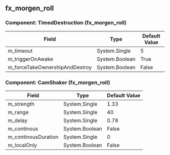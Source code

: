 ## fx_morgen_roll

### Component: TimedDestruction (fx_morgen_roll)

|Field|Type|Default Value|
|---|---|---|
|m_timeout|System.Single|5|
|m_triggerOnAwake|System.Boolean|True|
|m_forceTakeOwnershipAndDestroy|System.Boolean|False|

### Component: CamShaker (fx_morgen_roll)

|Field|Type|Default Value|
|---|---|---|
|m_strength|System.Single|1.33|
|m_range|System.Single|40|
|m_delay|System.Single|0.78|
|m_continous|System.Boolean|False|
|m_continousDuration|System.Single|0|
|m_localOnly|System.Boolean|False|

